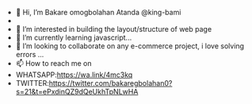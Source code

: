 - 👋 Hi, I’m Bakare omogbolahan Atanda @king-bami
- 
- 👀 I’m interested in building the layout/structure of web page
- 🌱 I’m currently learning javascript...
- 💞️ I’m looking to collaborate on any e-commerce project, i love solving errors ...
- 📫 How to reach me on
- WHATSAPP:https://wa.link/4mc3kq
- TWITTER:https://twitter.com/bakaregbolahan0?s=21&t=ePxdinQZ9dQeUkhTpNLwHA

<!---
king-bami/king-bami is a ✨ special ✨ repository because its `README.md` (this file) appears on your GitHub profile.
You can click the Preview link to take a look at your changes.
--->
